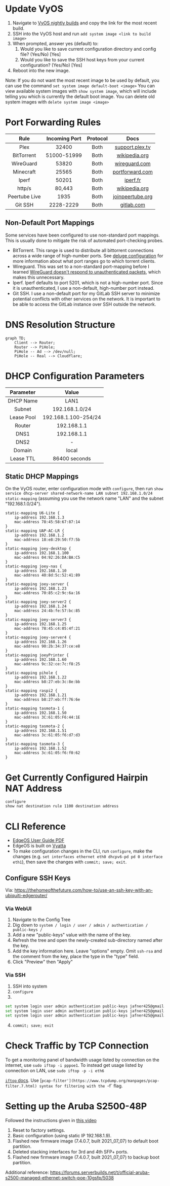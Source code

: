 # Update VyOS
1. Navigate to [VyOS nightly builds](https://vyos.net/get/nightly-builds/) and copy the link for the most recent build.
2. SSH into the VyOS host and run `add system image <link to build image>`
3. When prompted, answer yes (default) to:
	1. Would you like to save current configuration directory and config file? (Yes/No) [Yes]
	2. Would you like to save the SSH host keys from your current configuration? (Yes/No) [Yes]
4. Reboot into the new image. 

Note: If you do not want the most recent image to be used by default, you can use the command `set system image default-boot <image>`
You can view available system images with `show system image`, which will include telling you which is currently the default boot image.
You can delete old system images with `delete system image <image>`

# Port Forwarding Rules
| Rule | Incoming Port | Protocol | Docs |
|:----:|:-------------:|:--------:|:----:|
| Plex | 32400 | Both | [support.plex.tv](https://support.plex.tv/articles/201543147-what-network-ports-do-i-need-to-allow-through-my-firewall/)
| BitTorrent | 51000-51999 | Both | [wikipedia.org](https://en.wikipedia.org/wiki/BitTorrent)
| WireGuard | 53820 | Both | [wireguard.com](https://www.wireguard.com/quickstart/)
| Minecraft | 25565 | Both | [portforward.com](https://portforward.com/minecraft/)
| Iperf | 50201 | Both | [iperf.fr](https://iperf.fr/iperf-doc.php)
| http/s | 80,443 | Both | [wikipedia.org](https://en.wikipedia.org/wiki/Hypertext_Transfer_Protocol)
| Peertube Live | 1935 | Both | [joinpeertube.org](https://docs.joinpeertube.org/admin-configuration?id=live-streaming)
| Git SSH | 2228-2229 | Both | [gitlab.com](https://docs.gitlab.com/ee/install/docker.html)

## Non-Default Port Mappings
Some services have been configured to use non-standard port mappings. This is usually done to mitigate the risk of automated port-checking probes.

* BitTorrent. This range is used to distribute all bittorrent connections across a wide range of high-number ports. See [deluge configuration](../seedbox/config/deluge) for more information about what port ranges go to which torrent clients.
* Wireguard. This was set to a non-standard port-mapping before I learned [WireGuard doesn't respond to unauthenticated packets](https://news.ycombinator.com/item?id=24550238), which makes this unnecessary.
* Iperf. Iperf defaults to port 5201, which is not a high-number port. Since it is unauthenticated, I use a non-default, high-number port instead.
* Git SSH. I use a non-default port for my GitLab SSH server to minimize potential conflicts with other services on the network. It is important to be able to access the GitLab instance over SSH outside the network.

# DNS Resolution Structure
```mermaid
graph TD;
    Client --> Router;
    Router --> PiHole;
    PiHole -- Ad --> /dev/null;
    PiHole -- Real --> Cloudflare;
```

# DHCP Configuration Parameters
| Parameter | Value |
|:-:|:-:|
| DHCP Name | LAN1 |
| Subnet | 192.168.1.0/24 |
| Lease Pool | 192.168.1.100-254/24 |
| Router | 192.168.1.1 |
| DNS1 | 192.168.1.1 |
| DNS2 | - |
| Domain | local |
| Lease TTL | 86400 seconds |

## Static DHCP Mappings
On the VyOS router, enter configuration mode with `configure`, then run `show service dhcp-server shared-network-name LAN subnet 192.168.1.0/24 static-mapping` (assuming you use the network name "LAN" and the subnet "192.168.1.0/24").  

```
static-mapping U6-Lite {
    ip-address 192.168.1.3
    mac-address 78:45:58:67:87:14
}
static-mapping UAP-AC-LR {
    ip-address 192.168.1.2
    mac-address 18:e8:29:50:f7:5b
}
static-mapping joey-desktop {
    ip-address 192.168.1.100
    mac-address 04:92:26:DA:BA:C5
}
static-mapping joey-nas {
    ip-address 192.168.1.10
    mac-address 40:8d:5c:52:41:89
}
static-mapping joey-server {
    ip-address 192.168.1.23
    mac-address 70:85:c2:9c:6a:16
}
static-mapping joey-server2 {
    ip-address 192.168.1.24
    mac-address 24:4b:fe:57:bc:85
}
static-mapping joey-server3 {
    ip-address 192.168.1.25
    mac-address 78:45:c4:05:4f:21
}
static-mapping joey-server4 {
    ip-address 192.168.1.26
    mac-address 90:2b:34:37:ce:e8
}
static-mapping joeyPrinter {
    ip-address 192.168.1.60
    mac-address 9c:32:ce:7c:f8:25
}
static-mapping pihole {
    ip-address 192.168.1.22
    mac-address b8:27:eb:3c:8e:bb
}
static-mapping raspi2 {
    ip-address 192.168.1.21
    mac-address b8:27:eb:ff:76:6e
}
static-mapping tasmota-1 {
    ip-address 192.168.1.50
    mac-address 3C:61:05:F6:44:1E
}
static-mapping tasmota-2 {
    ip-address 192.168.1.51
    mac-address 3c:61:05:f6:d7:d3
}
static-mapping tasmota-3 {
    ip-address 192.168.1.52
    mac-address 3c:61:05:f6:f0:62
}
```

# Get Currently Configured Hairpin NAT Address
```
configure
show nat destination rule 1100 destination address
```

# CLI Reference
* [EdgeOS User Guide PDF](https://dl.ubnt.com/guides/edgemax/EdgeOS_UG.pdf)
* EdgeOS is built on [Vyatta](https://en.wikipedia.org/wiki/Vyatta)
* To make configuration changes in the CLI, run `configure`, make the changes (e.g. `set interfaces ethernet eth0 dhcpv6-pd pd 0 interface eth1`), then save the changes with `commit; save; exit`.

## Configure SSH Keys
Via: https://thehomeofthefuture.com/how-to/use-an-ssh-key-with-an-ubiquiti-edgerouter/

### Via WebUI
1. Navigate to the Config Tree
2. Dig down to `system / login / user / admin / authentication / public-keys /`
3. Add a new "public-keys" value with the name of the key.
4. Refresh the tree and open the newly-created sub-directory named after the key.
5. Add the key information here. Leave "options" empty. Omit `ssh-rsa` and the comment from the key, place the type in the "type" field.
6. Click "Preview" then "Apply"

### Via SSH
1. SSH into system
2. `configure`
3. 
```sh
set system login user admin authentication public-keys jafner425@gmail.com
set system login user admin authentication public-keys jafner425@gmail.com type ssh-rsa
set system login user admin authentication public-keys jafner425@gmail.com key $KEY_VALUE
```
4. `commit; save; exit`

# Check Traffic by TCP Connection
To get a monitoring panel of bandwidth usage listed by connection on the internet, use `sudo iftop -i pppoe1`.
To instead get usage listed by connection on LAN, use `sudo iftop -p -i eth6`

[`iftop` docs](https://linux.die.net/man/8/iftop). Use [`pcap-filter'](https://www.tcpdump.org/manpages/pcap-filter.7.html) syntax for filtering with the `-f` flag.

# Setting up the Aruba S2500-48P
Followed the instructions given in [this video](https://www.youtube.com/watch?v=HegeBkglsec)

1. Reset to factory settings.
2. Basic configuration (using static IP 192.168.1.9).
3. Flashed new firmware image (7.4.0.7, built 2021_07_07) to default boot partition.
4. Deleted stacking interfaces for 3rd and 4th SFP+ ports.
5. Flashed new firmware image (7.4.0.7, built 2021_07_07) to backup boot partition.

Additional reference: https://forums.serverbuilds.net/t/official-aruba-s2500-managed-ethernet-switch-poe-10gsfp/5038

